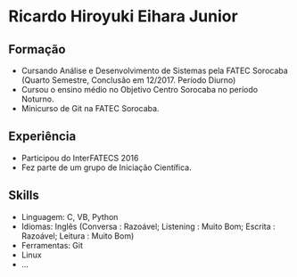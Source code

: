 # Ricardo Hiroyuki Eihara Junior
## Formação  
- Cursando Análise e Desenvolvimento de Sistemas pela FATEC Sorocaba (Quarto Semestre, Conclusão em 12/2017. Período Diurno)  
- Cursou o ensino médio no Objetivo Centro Sorocaba no período Noturno.  
- Minicurso de Git na FATEC Sorocaba.  

## Experiência  
- Participou do InterFATECS 2016  
- Fez parte de um grupo de Iniciação Científica.  

## Skills  
- Linguagem: C, VB, Python  
- Idiomas: Inglês (Conversa : Razoável; Listening : Muito Bom; Escrita : Razoável; Leitura : Muito Bom)  
- Ferramentas: Git  
- Linux  
- ...